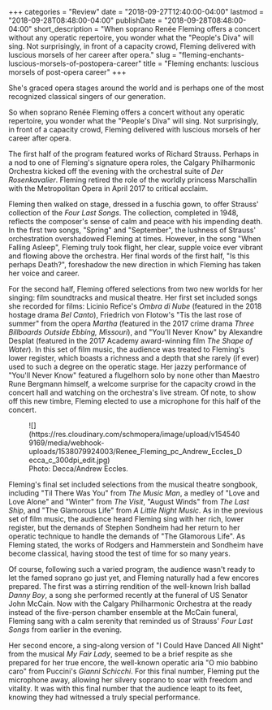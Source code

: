 +++
categories = "Review"
date = "2018-09-27T12:40:00-04:00"
lastmod = "2018-09-28T08:48:00-04:00"
publishDate = "2018-09-28T08:48:00-04:00"
short_description = "When soprano Renée Fleming offers a concert without any operatic repertoire, you wonder what the \"People's Diva\" will sing. Not surprisingly, in front of a capacity crowd, Fleming delivered with luscious morsels of her career after opera."
slug = "fleming-enchants-luscious-morsels-of-postopera-career"
title = "Fleming enchants: luscious morsels of post-opera career"
+++

She's graced opera stages around the world and is perhaps one of the most recognized classical singers of our generation.

So when soprano Renée Fleming offers a concert without any operatic repertoire, you wonder what the "People's Diva" will sing. Not surprisingly, in front of a capacity crowd, Fleming delivered with luscious morsels of her career after opera.

The first half of the program featured works of Richard Strauss. Perhaps in a nod to one of Fleming's signature opera roles, the Calgary Philharmonic Orchestra kicked off the evening with the orchestral suite of *Der Rosenkavalier*. Fleming retired the role of the worldly princess Marschallin with the Metropolitan Opera in April 2017 to critical acclaim.

Fleming then walked on stage, dressed in a fuschia gown, to offer Strauss' collection of the *Four Last Songs*. The collection, completed in 1948, reflects the composer's sense of calm and peace with his impending death. In the first two songs, "Spring" and "September", the lushness of Strauss' orchestration overshadowed Fleming at times. However, in the song "When Falling Asleep", Fleming truly took flight, her clear, supple voice ever vibrant and flowing above the orchestra. Her final words of the first half, "Is this perhaps Death?", foreshadow the new direction in which Fleming has taken her voice and career.

For the second half, Fleming offered selections from two new worlds for her singing: film soundtracks and musical theatre. Her first set included songs she recorded for films: Licinio Refice's *Ombra di Nube* (featured in the 2018 hostage drama *Bel Canto*), Friedrich von Flotow's "Tis the last rose of summer" from the opera *Martha* (featured in the 2017 crime drama *Three Billboards Outside Ebbing, Missouri*), and "You'll Never Know" by Alexandre Desplat (featured in the 2017 Academy award-winning film *The Shape of Water*). In this set of film music, the audience was treated to Fleming's lower register, which boasts a richness and a depth that she rarely (if ever) used to such a degree on the operatic stage. Her jazzy performance of "You'll Never Know" featured a flugelhorn solo by none other than Maestro Rune Bergmann himself, a welcome surprise for the capacity crowd in the concert hall and watching on the orchestra's live stream. Of note, to show off this new timbre, Fleming elected to use a microphone for this half of the concert.

<figure data-type="image">
![](https://res.cloudinary.com/schmopera/image/upload/v1545409169/media/webhook-uploads/1538079924003/Renee_Fleming_pc_Andrew_Eccles_Decca_c_300dpi_edit.jpg)
<figcaption>Photo: Decca/Andrew Eccles.</figcaption>
</figure>

Fleming's final set included selections from the musical theatre songbook, including "Til There Was You" from *The Music Man*, a medley of "Love and Love Alone" and "Winter" from *The Visit*, "August Winds" from *The Last Ship*, and "The Glamorous Life" from *A Little Night Music*. As in the previous set of film music, the audience heard Fleming sing with her rich, lower register, but the demands of Stephen Sondheim had her return to her operatic technique to handle the demands of "The Glamorous Life". As Fleming stated, the works of Rodgers and Hammerstein and Sondheim have become classical, having stood the test of time for so many years.

Of course, following such a varied program, the audience wasn't ready to let the famed soprano go just yet, and Fleming naturally had a few encores prepared. The first was a stirring rendition of the well-known Irish ballad *Danny Boy*, a song she performed recently at the funeral of US Senator John McCain. Now with the Calgary Philharmonic Orchestra at the ready instead of the five-person chamber ensemble at the McCain funeral, Fleming sang with a calm serenity that reminded us of Strauss' *Four Last Songs* from earlier in the evening.

Her second encore, a sing-along version of "I Could Have Danced All Night" from the musical *My Fair Lady*, seemed to be a brief respite as she prepared for her true encore, the well-known operatic aria "O mio babbino caro" from Puccini's *Gianni Schicchi*. For this final number, Fleming put the microphone away, allowing her silvery soprano to soar with freedom and vitality. It was with this final number that the audience leapt to its feet, knowing they had witnessed a truly special performance.
